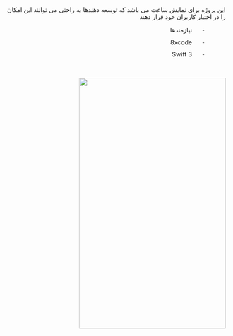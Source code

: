 
</head>

<body lang=EN-US style='tab-interval:.5in'>

<div class=WordSection1>

<p class=MsoNormal align=right style='text-align:right'><span lang=FA dir=RTL
style='font-family:"Arial",sans-serif;mso-ascii-font-family:Calibri;mso-ascii-theme-font:
minor-latin;mso-hansi-font-family:Calibri;mso-hansi-theme-font:minor-latin;
mso-bidi-font-family:Arial;mso-bidi-theme-font:minor-bidi;mso-bidi-language:
FA'>&#1575;&#1740;&#1606; &#1662;&#1585;&#1608;&#1688;&#1607;
&#1576;&#1585;&#1575;&#1740; &#1606;&#1605;&#1575;&#1740;&#1588;
&#1587;&#1575;&#1593;&#1578; &#1605;&#1740; &#1576;&#1575;&#1588;&#1583;
&#1705;&#1607; &#1578;&#1608;&#1587;&#1593;&#1607;
&#1583;&#1607;&#1606;&#1583;&#1607;&#1575; <span
style='mso-spacerun:yes'> </span>&#1576;&#1607;
&#1585;&#1575;&#1581;&#1578;&#1740; &#1605;&#1740;
&#1578;&#1608;&#1575;&#1606;&#1606;&#1583; &#1575;&#1740;&#1606;
&#1575;&#1605;&#1705;&#1575;&#1606; &#1585;&#1575; &#1583;&#1585;
&#1575;&#1582;&#1578;&#1740;&#1575;&#1585; &#1705;&#1575;&#1585;&#1576;&#1585;&#1575;&#1606;
&#1582;&#1608;&#1583; &#1602;&#1585;&#1575;&#1585; &#1583;&#1607;&#1606;&#1583;<o:p></o:p></span></p>

<p class=MsoListParagraphCxSpFirst dir=RTL style='margin-top:0in;margin-right:
.75in;margin-bottom:8.0pt;margin-left:0in;mso-add-space:auto;text-align:right;
text-indent:-.25in;mso-list:l0 level1 lfo2;direction:rtl;unicode-bidi:embed'><![if !supportLists]><span
style='font-family:"Arial",sans-serif;mso-fareast-font-family:Arial;mso-bidi-language:
FA'><span style='mso-list:Ignore'>-<span style='font:7.0pt "Times New Roman"'>&nbsp;&nbsp;&nbsp;&nbsp;&nbsp;&nbsp;&nbsp;&nbsp;&nbsp;
</span></span></span><![endif]><span dir=RTL></span><span lang=FA
style='font-family:"Arial",sans-serif;mso-ascii-font-family:Calibri;mso-ascii-theme-font:
minor-latin;mso-hansi-font-family:Calibri;mso-hansi-theme-font:minor-latin;
mso-bidi-font-family:Arial;mso-bidi-theme-font:minor-bidi;mso-bidi-language:
FA'>&#1606;&#1740;&#1575;&#1586;&#1605;&#1606;&#1583;&#1607;&#1575;</span><span
dir=LTR style='mso-bidi-language:FA'><o:p></o:p></span></p>

<p class=MsoListParagraphCxSpMiddle dir=RTL style='margin-top:0in;margin-right:
.75in;margin-bottom:8.0pt;margin-left:0in;mso-add-space:auto;text-align:right;
text-indent:-.25in;mso-list:l0 level1 lfo2;direction:rtl;unicode-bidi:embed'><![if !supportLists]><span
style='font-family:"Arial",sans-serif;mso-fareast-font-family:Arial;mso-bidi-language:
FA'><span style='mso-list:Ignore'>-<span style='font:7.0pt "Times New Roman"'>&nbsp;&nbsp;&nbsp;&nbsp;&nbsp;&nbsp;&nbsp;&nbsp;&nbsp;
</span></span></span><![endif]><span dir=RTL></span><span class=SpellE><span
dir=LTR style='mso-bidi-language:FA'>xcode</span></span><span dir=LTR
style='mso-bidi-language:FA'> 8<o:p></o:p></span></p>

<p class=MsoListParagraphCxSpLast dir=RTL style='margin-top:0in;margin-right:
.75in;margin-bottom:8.0pt;margin-left:0in;mso-add-space:auto;text-align:right;
text-indent:-.25in;mso-list:l0 level1 lfo2;direction:rtl;unicode-bidi:embed'><![if !supportLists]><span
style='font-family:"Arial",sans-serif;mso-fareast-font-family:Arial;mso-bidi-language:
FA'><span style='mso-list:Ignore'>-<span style='font:7.0pt "Times New Roman"'>&nbsp;&nbsp;&nbsp;&nbsp;&nbsp;&nbsp;&nbsp;&nbsp;&nbsp;
</span></span></span><![endif]><span dir=RTL></span><span dir=LTR
style='mso-bidi-language:FA'>Swift 3</span><span dir=RTL></span><span
style='font-family:"Arial",sans-serif;mso-ascii-font-family:Calibri;mso-ascii-theme-font:
minor-latin;mso-hansi-font-family:Calibri;mso-hansi-theme-font:minor-latin;
mso-bidi-font-family:Arial;mso-bidi-theme-font:minor-bidi;mso-bidi-language:
FA'><span dir=RTL></span> </span><span dir=LTR style='mso-bidi-language:FA'><o:p></o:p></span></p>

<p class=MsoNormal dir=RTL style='text-align:right;direction:rtl;unicode-bidi:
embed'><span dir=LTR style='mso-bidi-language:FA'><o:p>&nbsp;</o:p></span></p>

<p class=MsoNormal dir=RTL style='text-align:right;direction:rtl;unicode-bidi:
embed'><span dir=LTR style='mso-no-proof:yes'><!--[if gte vml 1]><v:shapetype
 id="_x0000_t75" coordsize="21600,21600" o:spt="75" o:preferrelative="t"
 path="m@4@5l@4@11@9@11@9@5xe" filled="f" stroked="f">
 <v:stroke joinstyle="miter"/>
 <v:formulas>
  <v:f eqn="if lineDrawn pixelLineWidth 0"/>
  <v:f eqn="sum @0 1 0"/>
  <v:f eqn="sum 0 0 @1"/>
  <v:f eqn="prod @2 1 2"/>
  <v:f eqn="prod @3 21600 pixelWidth"/>
  <v:f eqn="prod @3 21600 pixelHeight"/>
  <v:f eqn="sum @0 0 1"/>
  <v:f eqn="prod @6 1 2"/>
  <v:f eqn="prod @7 21600 pixelWidth"/>
  <v:f eqn="sum @8 21600 0"/>
  <v:f eqn="prod @7 21600 pixelHeight"/>
  <v:f eqn="sum @10 21600 0"/>
 </v:formulas>
 <v:path o:extrusionok="f" gradientshapeok="t" o:connecttype="rect"/>
 <o:lock v:ext="edit" aspectratio="t"/>
</v:shapetype><v:shape id="Picture_x0020_1" o:spid="_x0000_i1025" type="#_x0000_t75"
 style='width:249pt;height:426pt;visibility:visible;mso-wrap-style:square'>
 <v:imagedata src="http://s8.picofile.com/file/8299920568/timer.png" o:title=""/>
</v:shape><![endif]--><![if !vml]><img width=332 height=568
src="http://s8.picofile.com/file/8299920568/timer.png" v:shapes="Picture_x0020_1"><![endif]></span><span
lang=FA style='font-family:"Arial",sans-serif;mso-ascii-font-family:Calibri;
mso-ascii-theme-font:minor-latin;mso-hansi-font-family:Calibri;mso-hansi-theme-font:
minor-latin;mso-bidi-font-family:Arial;mso-bidi-theme-font:minor-bidi;
mso-bidi-language:FA'><o:p></o:p></span></p>

</div>

</body>

</html>
